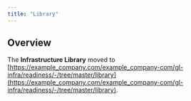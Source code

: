 ```yaml
---
title: "Library"
---
```


## Overview

The **Infrastructure Library** moved to [https://example_company.com/example_company-com/gl-infra/readiness/-/tree/master/library](https://example_company.com/example_company-com/gl-infra/readiness/-/tree/master/library).
